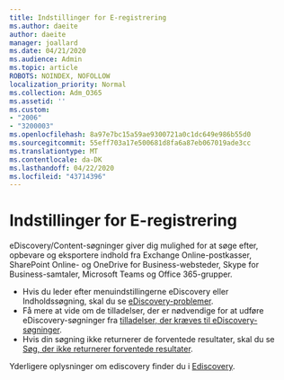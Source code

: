 ```yaml
---
title: Indstillinger for E-registrering
ms.author: daeite
author: daeite
manager: joallard
ms.date: 04/21/2020
ms.audience: Admin
ms.topic: article
ROBOTS: NOINDEX, NOFOLLOW
localization_priority: Normal
ms.collection: Adm_O365
ms.assetid: ''
ms.custom:
- "2006"
- "3200003"
ms.openlocfilehash: 8a97e7bc15a59ae9300721a0c1dc649e986b55d0
ms.sourcegitcommit: 55eff703a17e500681d8fa6a87eb067019ade3cc
ms.translationtype: MT
ms.contentlocale: da-DK
ms.lasthandoff: 04/22/2020
ms.locfileid: "43714396"
---
```

# <a name="ediscovery-settings"></a>Indstillinger for E-registrering

eDiscovery/Content-søgninger giver dig mulighed for at søge efter, opbevare og eksportere indhold fra Exchange Online-postkasser, SharePoint Online- og OneDrive for Business-websteder, Skype for Business-samtaler, Microsoft Teams og Office 365-grupper.

- Hvis du leder efter menuindstillingerne eDiscovery eller Indholdssøgning, skal du se [eDiscovery-problemer](https://docs.microsoft.com/alchemyinsights/ediscovery-issues).
- Få mere at vide om de tilladelser, der er nødvendige for at udføre eDiscovery-søgninger fra [tilladelser, der kræves til eDiscovery-søgninger](https://docs.microsoft.com/alchemyinsights/permissions-required-for-ediscovery-searches).
- Hvis din søgning ikke returnerer de forventede resultater, skal du se [Søg, der ikke returnerer forventede resultater](https://docs.microsoft.com/alchemyinsights/search-not-returning-expected-results).

Yderligere oplysninger om ediscovery finder du i [Ediscovery](https://docs.microsoft.com/office365/securitycompliance/ediscovery).
